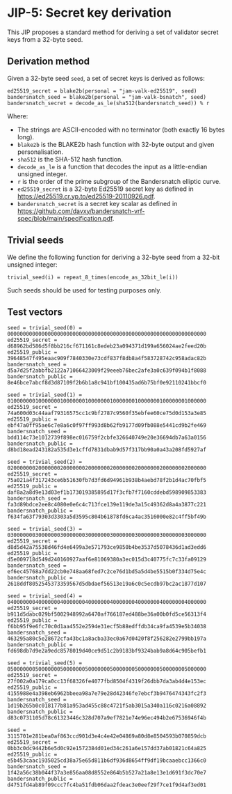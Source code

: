 # JIP-5: Secret key derivation

This JIP proposes a standard method for deriving a set of validator secret keys from a 32-byte
seed.

## Derivation method

Given a 32-byte seed `seed`, a set of secret keys is derived as follows:

    ed25519_secret = blake2b(personal = "jam-valk-ed25519", seed)
    bandersnatch_seed = blake2b(personal = "jam-valk-bsnatch", seed)
    bandersnatch_secret = decode_as_le(sha512(bandersnatch_seed)) % r

Where:

- The strings are ASCII-encoded with no terminator (both exactly 16 bytes long).
- `blake2b` is the BLAKE2b hash function with 32-byte output and given personalisation.
- `sha512` is the SHA-512 hash function.
- `decode_as_le` is a function that decodes the input as a little-endian unsigned integer.
- `r` is the order of the prime subgroup of the Bandersnatch elliptic curve.
- `ed25519_secret` is a 32-byte Ed25519 secret key as defined in
  <https://ed25519.cr.yp.to/ed25519-20110926.pdf>.
- `bandersnatch_secret` is a secret key scalar as defined in
  <https://github.com/davxy/bandersnatch-vrf-spec/blob/main/specification.pdf>.

## Trivial seeds

We define the following function for deriving a 32-byte seed from a 32-bit unsigned integer:

    trivial_seed(i) = repeat_8_times(encode_as_32bit_le(i))

Such seeds should be used for testing purposes only.

## Test vectors

    seed = trivial_seed(0) = 0000000000000000000000000000000000000000000000000000000000000000
    ed25519_secret = d68962bd586d5f8bb216cf671161c8edeb23a094371d199a656024ae2feed20b
    ed25519_public = 39648547f495eaac909f7840330e73cdf837f8db8a4f583728742c958adac82b
    bandersnatch_seed = d5a7d25f2abbfb2122a71066423009f29eeeb76bec2afe3a0c639f094b1f8088
    bandersnatch_public = 8e46bce7abcf8d3d87109f2b6b1a8c941bf100435ad6b75bf0e92110241bbcf0

    seed = trivial_seed(1) = 0100000001000000010000000100000001000000010000000100000001000000
    ed25519_secret = 74a600d03c44aaf79316575cc1c9bf2787c9560f35ebfee60ce75d0d153a3e85
    ed25519_public = ebf47a0ff95ae6c7e8a6c0f97ff993d8b62fb9177d09fb088e5441cd9b2fe469
    bandersnatch_seed = bdd114c73e1012739f898ec016759f2cbfe326640749e20e36694db7a63a0156
    bandersnatch_public = d8bd18ead243182a535d3e1cffd7831dbab9d57f317bb90a0a43a208fd5927af

    seed = trivial_seed(2) = 0200000002000000020000000200000002000000020000000200000002000000
    ed25519_secret = 75a021a4f317243ce6b51630fb7d3fd6d94961b938b4aebd78f2b1d4ac70fbf5
    ed25519_public = daf8a2a8d9e13d03ef1b173019385895d17f3cfb7f7160cddebd598909853383
    bandersnatch_seed = fa3d89bdce2ee8c4080e0e6c4c713fce139e119de3a15c49362d8a4a3877c221
    bandersnatch_public = f634fa63f79303d3303a5d3595c804b61878fd6ca4ac3516000e82c4ff5bf49b

    seed = trivial_seed(3) = 0300000003000000030000000300000003000000030000000300000003000000
    ed25519_secret = d8d5d42a75538d46fd4e6499a3e571793ce9850b4be3537d5078436d1ad3edd6
    ed25519_public = d5e009718d549d240160927aaf6e81069380a3ec015d3c40775fc7c33fa09129
    bandersnatch_seed = ef6ec45768a7dd22cb0e748aa68fed7c2ce76d1bd5a5d4be5515b0f334d75e4c
    bandersnatch_public = 2618ddf8052545373359567d5dbdaef56513e19a6c0c5ecdb97bc2ac1877d107

    seed = trivial_seed(4) = 0400000004000000040000000400000004000000040000000400000004000000
    ed25519_secret = b911d5dabc029bf5002948992a6470af766187ed488be36a00b0fd5ce56313f4
    ed25519_public = f6bb95f9e6fc70c0d1aa4552e2594e31ecf5b88edffdb34ca9fa4539e5b34038
    bandersnatch_seed = 463295a80c5e28672cfa43bc1a8acba33ec0a67d0420f8f256282e2799bb197a
    bandersnatch_public = fd698db7d9e2a9edc8578019d40ce9d51c2b9183bf9324bab9a8d64c905befb1

    seed = trivial_seed(5) = 0500000005000000050000000500000005000000050000000500000005000000
    ed25519_secret = 27f002a0a179ca0cc13f68326fe4077fbd8504f4319f26dbb7da3ab4d4e153ec
    ed25519_public = 4155988e4a398eb6962bbeea98a7e79e28d42346fe7ebcf3b9476474343fc2f3
    bandersnatch_seed = 1d19b265b0c018177b81a953ad455c88c4721f5ab3015a340a116c0216a08892
    bandersnatch_public = d83c0731105d78c61323446c328d707a9ef7821e74e96ec494b2e67536946f4b

    seed = 3115701e281bea0af863ccd901d3e4c4e42e04869a80d8e8504593b070859dcb
    ed25519_secret = 0bb3c0dc9442b6e5d0c92e1572384d01ed34c261a6e157dd37ab01821c64a825
    ed25519_public = e5b453caac1935025cd38a75e65d811b6df936d8654ff9df19bcaaebcc1366c0
    bandersnatch_seed = 1f42a56c38b044f37a3e856aa08d8552e864b5b527a21a8e13e1d691f3dc70e7
    bandersnatch_public = d4751fd4ab89f09ccc7fc4ba51fdb06daa2fdeac3e0eef29f7ce1f9d4af3ed01
